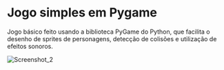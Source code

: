 # Jogo simples em Pygame

Jogo básico feito usando a biblioteca PyGame do Python, que facilita o desenho de sprites
de personagens, detecção de colisões e utilização de efeitos sonoros.

![Screenshot_2](https://github.com/victorluis22/get-the-coin/assets/69324149/d0fdd7af-a1b7-4d22-abc4-de259178557b)
